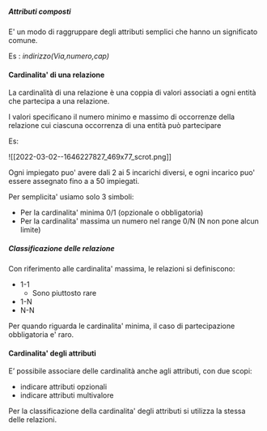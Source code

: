 ##### Attributi composti
E' un modo di raggruppare degli attributi semplici che hanno un significato comune.

Es : *indirizzo(Via,numero,cap)*

#### Cardinalita' di una relazione
La cardinalità di una relazione è una coppia di valori associati a ogni entità che partecipa a una relazione.

I valori specificano il numero minimo e massimo di occorrenze della relazione cui ciascuna occorrenza di una entità può partecipare

Es:

![[2022-03-02--1646227827_469x77_scrot.png]]

Ogni impiegato puo' avere dali 2 ai 5 incarichi diversi, e ogni incarico puo' essere assegnato fino a a 50 impiegati.

Per semplicita' usiamo solo 3 simboli:
- Per la cardinalita' minima 0/1 (opzionale o obbligatoria)
- Per la cardinalita' massima un numero nel range 0/N (N non pone alcun limite)
##### Classificazione delle relazione
Con riferimento alle cardinalita' massima, le relazioni si definiscono:
- 1-1
	- Sono piuttosto rare
- 1-N
- N-N

Per quando riguarda le cardinalita' minima, il caso di partecipazione obbligatoria e' raro.

#### Cardinalita' degli attributi
E’ possibile associare delle cardinalità anche agli attributi, con due scopi:
- indicare attributi opzionali 
- indicare attributi multivalore

Per la classificazione della cardinalita' degli attributi si utilizza la stessa delle relazioni.



